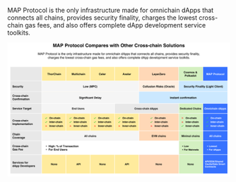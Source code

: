 MAP Protocol is the only infrastructure made for omnichain dApps that connects all chains, provides security finality, charges the lowest cross-chain gas fees, and also offers complete dApp development service toolkits. 

![](acomp.png)
